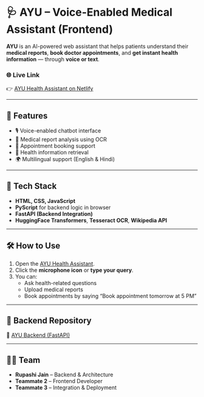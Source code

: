 # 🩺 AYU – Voice-Enabled Medical Assistant (Frontend)

**AYU** is an AI-powered web assistant that helps patients understand their **medical reports**, **book doctor appointments**, and **get instant health information** — through **voice or text**.

### 🌐 Live Link
👉 [AYU Health Assistant on Netlify](https://ayuhealthassistant.netlify.app)

---

## 🚀 Features
- 🎙️ Voice-enabled chatbot interface  
- 📄 Medical report analysis using OCR  
- 📅 Appointment booking support  
- 💬 Health information retrieval  
- 🌍 Multilingual support (English & Hindi)

---

## 🧠 Tech Stack
- **HTML, CSS, JavaScript**
- **PyScript** for backend logic in browser
- **FastAPI (Backend Integration)**
- **HuggingFace Transformers**, **Tesseract OCR**, **Wikipedia API**

---

## 🛠️ How to Use
1. Open the [AYU Health Assistant](https://ayuhealthassistant.netlify.app).
2. Click the **microphone icon** or **type your query**.
3. You can:
   - Ask health-related questions  
   - Upload medical reports  
   - Book appointments by saying “Book appointment tomorrow at 5 PM”

---

## 🧩 Backend Repository
🔗 [AYU Backend (FastAPI)](https://github.com/YourName/AYU-Backend)

---

## 👩‍💻 Team
- **Rupashi Jain** – Backend & Architecture  
- **Teammate 2** – Frontend Developer  
- **Teammate 3** – Integration & Deployment

